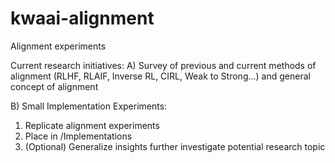 # kwaai-alignment
Alignment experiments

Current research initiatives:
A) Survey of previous and current methods of alignment (RLHF, RLAIF, Inverse RL, CIRL, Weak to Strong...) and general concept of alignment

B) Small Implementation Experiments:
1) Replicate alignment experiments
2) Place in /Implementations
3) (Optional) Generalize insights further investigate potential research topic 

